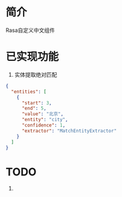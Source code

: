 # 简介
Rasa自定义中文组件

# 已实现功能
1. 实体提取绝对匹配
```json
{
  "entities": [
    {
      "start": 3,
      "end": 5,
      "value": "北京",
      "entity": "city",
      "confidence": 1,
      "extractor": "MatchEntityExtractor"
    }
  ]
}
```

# TODO
1. 
